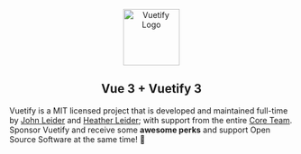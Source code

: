 <p align="center">
  <a href="https://next.vuetifyjs.com/en/" target="_blank">
    <img alt="Vuetify Logo" width="100" src="https://cdn.vuetifyjs.com/docs/images/logos/vuetify-logo-light-atom.svg">
  </a>
</p>

<h2 align="center">Vue 3 + Vuetify 3</h2>

Vuetify is a MIT licensed project that is developed and maintained full-time by [John Leider](https://github.com/johnleider) and [Heather Leider](https://github.com/heatherleider); with support from the entire [Core Team](https://vuetifyjs.com/about/meet-the-team/). Sponsor Vuetify and receive some **awesome perks** and support Open Source Software at the same time! 🎉



